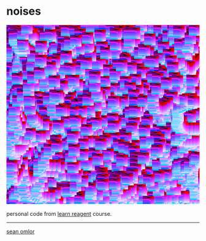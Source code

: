 # noises

[![noise](noises.gif)](https://www.jacekschae.com/learn-reagent-pro/mn4gq?coupon=CLJTG)

personal code from [learn reagent](https://www.jacekschae.com/learn-reagent-pro/mn4gq?coupon=CLJTG) course.

---
[sean omlor](http://seanomlor.com)
